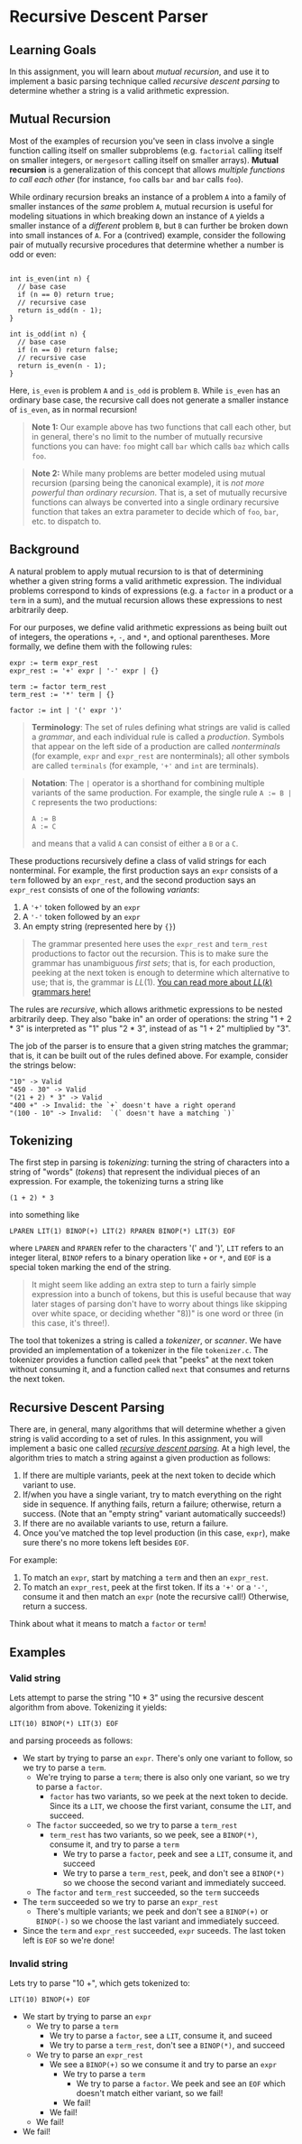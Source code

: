 # Recursive Descent Parser

## Learning Goals

In this assignment, you will learn about _mutual recursion_, and use it to implement a basic parsing technique called _recursive descent parsing_ to determine whether a string is a valid arithmetic expression.

## Mutual Recursion

Most of the examples of recursion you've seen in class involve a single function calling itself on smaller subproblems (e.g. `factorial` calling itself on smaller integers, or `mergesort` calling itself on smaller arrays).
**Mutual recursion** is a generalization of this concept that allows _multiple functions to call each other_ (for instance, `foo` calls `bar` and `bar` calls `foo`).

While ordinary recursion breaks an instance of a problem `A` into a family of smaller instances of the _same_ problem `A`, mutual recursion is useful for modeling situations in which breaking down an instance of `A` yields a smaller instance of a _different_ problem `B`, but `B` can further be broken down into small instances of `A`.
For a (contrived) example, consider the following pair of mutually recursive procedures that determine whether a number is odd or even:

```

int is_even(int n) {
  // base case
  if (n == 0) return true;
  // recursive case
  return is_odd(n - 1);
}

int is_odd(int n) {
  // base case
  if (n == 0) return false;
  // recursive case
  return is_even(n - 1);
}
```

Here, `is_even` is problem `A` and `is_odd` is problem `B`. While `is_even` has an ordinary base case, the recursive call does not generate a smaller instance of `is_even`, as in normal recursion!

> **Note 1:** Our example above has two functions that call each other, but in general, there's no limit to the number of mutually recursive functions you can have: `foo` might call `bar` which calls `baz` which calls `foo`.

> **Note 2:** While many problems are better modeled using mutual recursion (parsing being the canonical example), it is _not more powerful than ordinary recursion_. That is, a set of mutually recursive functions can always be converted into a single ordinary recursive function that takes an extra parameter to decide which of `foo`, `bar`, etc. to dispatch to.

## Background

A natural problem to apply mutual recursion to is that of determining whether a given string forms a valid arithmetic expression. The individual problems correspond to kinds of expressions (e.g. a `factor` in a product or a `term` in a sum), and the mutual recursion allows these expressions to nest arbitrarily deep.

For our purposes, we define valid arithmetic expressions as being built out of integers, the operations `+`, `-`, and `*`, and optional parentheses.
More formally, we define them with the following rules:

```
expr := term expr_rest
expr_rest := '+' expr | '-' expr | {}

term := factor term_rest
term_rest := '*' term | {}

factor := int | '(' expr ')'
```

> **Terminology**: The set of rules defining what strings are valid is called a _grammar_, and each individual rule is called a _production_. Symbols that appear on the left side of a production are called _nonterminals_ (for example, `expr` and `expr_rest` are nonterminals); all other symbols are called `terminals` (for example, `'+'` and `int` are terminals).

> **Notation**: The `|` operator is a shorthand for combining multiple variants of the same production. For example, the single rule `A := B | C` represents the two productions:
>
> ```
> A := B
> A := C
> ```
>
> and means that a valid `A` can consist of either a `B` or a `C`.

These productions recursively define a class of valid strings for each nonterminal.
For example, the first production says an `expr` consists of a `term` followed by an `expr_rest`, and the second production says an `expr_rest` consists of one of the following _variants_:

1. A `'+'` token followed by an `expr`
2. A `'-'` token followed by an `expr`
3. An empty string (represented here by `{}`)

> The grammar presented here uses the `expr_rest` and `term_rest` productions to factor out the recursion. This is to make sure the grammar has unambiguous _first sets_; that is, for each production, peeking at the next token is enough to determine which alternative to use; that is, the grammar is $LL(1)$. [You can read more about $LL(k)$ grammars here!](https://en.wikipedia.org/wiki/LL_grammar)

The rules are _recursive_, which allows arithmetic expressions to be nested arbitrarily deep.
They also "bake in" an order of operations: the string "1 + 2 \* 3" is interpreted as "1" plus "2 \* 3", instead of as "1 + 2" multiplied by "3".

The job of the parser is to ensure that a given string matches the grammar; that is, it can be built out of the rules defined above.
For example, consider the strings below:

```
"10" -> Valid
"450 - 30" -> Valid
"(21 + 2) * 3" -> Valid
"400 +" -> Invalid: the `+` doesn't have a right operand
"(100 - 10" -> Invalid:  `(` doesn't have a matching `)`
```

## Tokenizing

The first step in parsing is _tokenizing_: turning the string of characters into a string of "words" (_tokens_) that represent the individual pieces of an expression. For example, the tokenizing turns a string like

```
(1 + 2) * 3
```

into something like

```
LPAREN LIT(1) BINOP(+) LIT(2) RPAREN BINOP(*) LIT(3) EOF
```

where `LPAREN` and `RPAREN` refer to the characters '(' and ')', `LIT` refers to an integer literal, `BINOP` refers to a binary operation like `+` or `*`, and `EOF` is a special token marking the end of the string.

> It might seem like adding an extra step to turn a fairly simple expression into a bunch of tokens, but this is useful because that way later stages of parsing don't have to worry about things like skipping over white space, or deciding whether "8))" is one word or three (in this case, it's three!).

The tool that tokenizes a string is called a _tokenizer_, or _scanner_. We have provided an implementation of a tokenizer in the file `tokenizer.c`. The tokenizer provides a function called `peek` that "peeks" at the next token without consuming it, and a function called `next` that consumes and returns the next token.

## Recursive Descent Parsing

There are, in general, many algorithms that will determine whether a given string is valid according to a set of rules.
In this assignment, you will implement a basic one called [_recursive descent parsing_](https://en.wikipedia.org/wiki/Recursive_descent_parser).
At a high level, the algorithm tries to match a string against a given production as follows:

1. If there are multiple variants, peek at the next token to decide which variant to use.
2. If/when you have a single variant, try to match everything on the right side in sequence. If anything fails, return a failure; otherwise, return a success. (Note that an "empty string" variant automatically succeeds!)
3. If there are no available variants to use, return a failure.
4. Once you've matched the top level production (in this case, `expr`), make sure there's no more tokens left besides `EOF`.

For example:

1. To match an `expr`, start by matching a `term` and then an `expr_rest`.
2. To match an `expr_rest`, peek at the first token. If its a `'+'` or a `'-'`, consume it and then match an `expr` (note the recursive call!) Otherwise, return a success.

Think about what it means to match a `factor` or `term`!

## Examples

### Valid string

Lets attempt to parse the string "10 \* 3" using the recursive descent algorithm from above. Tokenizing it yields:

```
LIT(10) BINOP(*) LIT(3) EOF
```

and parsing proceeds as follows:

- We start by trying to parse an `expr`. There's only one variant to follow, so we try to parse a `term`.
  - We're trying to parse a `term`; there is also only one variant, so we try to parse a `factor`.
    - `factor` has two variants, so we peek at the next token to decide. Since its a `LIT`, we choose the first variant, consume the `LIT`, and succeed.
  - The `factor` succeeded, so we try to parse a `term_rest`
    - `term_rest` has two variants, so we peek, see a `BINOP(*)`, consume it, and try to parse a `term`
      - We try to parse a `factor`, peek and see a `LIT`, consume it, and succeed
      - We try to parse a `term_rest`, peek, and don't see a `BINOP(*)` so we choose the second variant and immediately succeed.
  - The `factor` and `term_rest` succeeded, so the `term` succeeds
- The `term` succeeded so we try to parse an `expr_rest`
  - There's multiple variants; we peek and don't see a `BINOP(+)` or `BINOP(-)` so we choose the last variant and immediately succeed.
- Since the `term` and `expr_rest` succeeded, `expr` suceeds. The last token left is `EOF` so we're done!

<!-- | Nonterminal | Next token | Action |
| -------- | -------- | -------- |
| `expr` | `LPAREN` | Parse `term` |
| `term` | `LPAREN` | Parse `factor` |
|  -->

### Invalid string

Lets try to parse "10 +", which gets tokenized to:

```
LIT(10) BINOP(+) EOF
```

- We start by trying to parse an `expr`
  - We try to parse a `term`
    - We try to parse a `factor`, see a `LIT`, consume it, and suceed
    - We try to parse a `term_rest`, don't see a `BINOP(*)`, and succeed
  - We try to parse an `expr_rest`
    - We see a `BINOP(+)` so we consume it and try to parse an `expr`
      - We try to parse a `term`
        - We try to parse a `factor`. We peek and see an `EOF` which doesn't match either variant, so we fail!
      - We fail!
    - We fail!
  - We fail!
- We fail!
